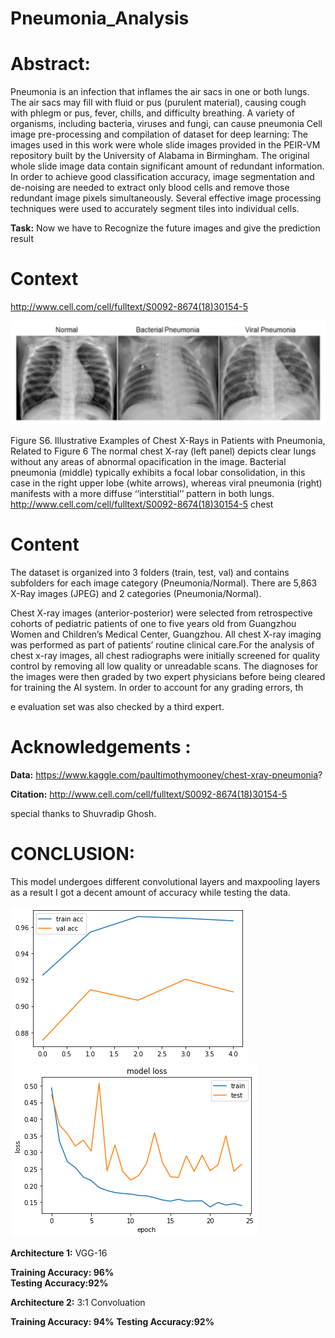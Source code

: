 # Pneumonia_Analysis

# Abstract: 
Pneumonia is an infection that inflames the air sacs in one or both lungs. The air sacs may fill with fluid or pus (purulent material), causing cough with phlegm or pus, fever, chills, and difficulty breathing. A variety of organisms, including bacteria, viruses and fungi, can cause pneumonia
Cell image pre-processing and compilation of dataset for deep learning:  The images used in this work were whole slide images provided in the PEIR-VM repository built by the University of Alabama in Birmingham. The original whole slide image data contain significant amount of redundant information. In order to achieve good classification accuracy, image segmentation and de-noising are needed to extract only blood cells and remove those redundant image pixels simultaneously. Several effective image processing techniques were used to accurately segment tiles into individual cells.

**Task:** Now we have to Recognize the future images and give the prediction result

# Context
http://www.cell.com/cell/fulltext/S0092-8674(18)30154-5

<img src="images/download.png">

Figure S6. Illustrative Examples of Chest X-Rays in Patients with Pneumonia, Related to Figure 6 The normal chest X-ray (left panel) depicts clear lungs without any areas of abnormal opacification in the image. Bacterial pneumonia (middle) typically exhibits a focal lobar consolidation, in this case in the right upper lobe (white arrows), whereas viral pneumonia (right) manifests with a more diffuse ‘‘interstitial’’ pattern in both lungs. http://www.cell.com/cell/fulltext/S0092-8674(18)30154-5
chest

# Content
The dataset is organized into 3 folders (train, test, val) and contains subfolders for each image category (Pneumonia/Normal). There are 5,863 X-Ray images (JPEG) and 2 categories (Pneumonia/Normal).

Chest X-ray images (anterior-posterior) were selected from retrospective cohorts of pediatric patients of one to five years old from Guangzhou Women and Children’s Medical Center, Guangzhou. All chest X-ray imaging was performed as part of patients’ routine clinical care.For the analysis of chest x-ray images, all chest radiographs were initially screened for quality control by removing all low quality or unreadable scans. The diagnoses for the images were then graded by two expert physicians before being cleared for training the AI system. In order to account for any grading errors, th

e evaluation set was also checked by a third expert.

# Acknowledgements :
**Data:** https://www.kaggle.com/paultimothymooney/chest-xray-pneumonia?

**Citation:** http://www.cell.com/cell/fulltext/S0092-8674(18)30154-5

special thanks to Shuvradip Ghosh.

# CONCLUSION:

This model undergoes different convolutional layers and maxpooling layers as a result I got a decent amount of accuracy while testing the data.

<img title="MODEL-1: VGG-16 Architecture" src="images/Data.png"> <img title="MODEL-2: 3:1 Convolution Architecture" src="images/model2.png">
 
**Architecture 1:** VGG-16      

**Training Accuracy: 96%**      
**Testing Accuracy:92%**        

**Architecture 2:** 3:1 Convoluation

**Training Accuracy: 94%**
**Testing Accuracy:92%**



